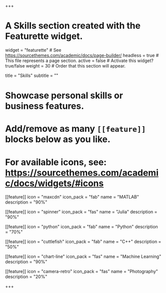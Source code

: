 +++
# A Skills section created with the Featurette widget.
widget = "featurette"  # See https://sourcethemes.com/academic/docs/page-builder/
headless = true  # This file represents a page section.
active = false  # Activate this widget? true/false
weight = 30  # Order that this section will appear.

title = "Skills"
subtitle = ""

# Showcase personal skills or business features.
# 
# Add/remove as many `[[feature]]` blocks below as you like.
# 
# For available icons, see: https://sourcethemes.com/academic/docs/widgets/#icons


  
[[feature]]
  icon = "maxcdn"
  icon_pack = "fab"
  name = "MATLAB"
  description = "90%"    
  
[[feature]]
  icon = "spinner"
  icon_pack = "fas"
  name = "Julia"
  description = "90%"  
  
[[feature]]
  icon = "python"
  icon_pack = "fab"
  name = "Python"
  description = "70%"  
  
[[feature]]
  icon = "cuttlefish"
  icon_pack = "fab"
  name = "C++"
  description = "50%"  
  
[[feature]]
  icon = "chart-line"
  icon_pack = "fas"
  name = "Machine Learning"
  description = "90%"  
  
[[feature]]
  icon = "camera-retro"
  icon_pack = "fas"
  name = "Photography"
  description = "20%"

+++
